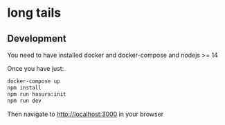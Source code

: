 # long tails

## Development

You need to have installed docker and docker-compose and nodejs >= 14

Once you have just:

```bash
docker-compose up
npm install
npm run hasura:init
npm run dev
```

Then navigate to [http://localhost:3000](http://localhost:3000) in your browser

